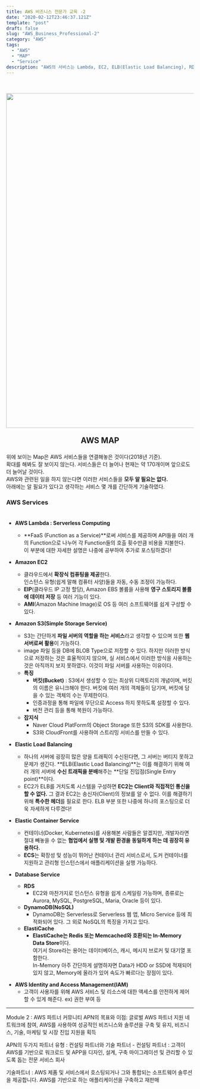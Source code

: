 ```yaml
---
title: AWS 비즈니스 전문가 교육 -2
date: "2020-02-12T23:46:37.121Z"
template: "post"
draft: false
slug: "AWS_Business_Professional-2"
category: "AWS"
tags:
  - "AWS"
  - "MAP"
  - "Service"
description: "AWS의 서비스는 Lambda, EC2, ELB(Elastic Load Balancing), RDS, S3 등이 있으며 그 개수는 약 170개이다..."
---
```


<br/><br/><img src="/media/aws_map.png" width="900px">
<p style="font-size:1.5em; font-weight: bold; text-align: center;">AWS MAP</p>

위에 보이는 Map은 AWS 서비스들을 연결해놓은 것이다(2018년 기준).<br/>
확대를 해봐도 잘 보이지 않는다. 서비스들은 더 늘어나 현재는 약 170개이며 앞으로도 더 늘어날 것이다.<br/>
AWS와 관련된 일을 하지 않는다면 이러한 서비스들을 **모두 알 필요는 없다.**<br/>
아래에는 알 필요가 있다고 생각하는 서비스 몇 개를 간단하게 기술하였다.

### AWS Services<br/><br/>

* **AWS Lambda : Serverless Computing**
  * **FaaS (Function as a Service)**로써 서비스를 제공하며 API들을 여러 개의 Function으로 나누어 각 Function들의 호출 횟수만큼 비용을 지불한다.<br/>
  이 부분에 대한 자세한 설명은 나중에 공부하여 추가로 포스팅하겠다!

* **Amazon EC2**
  * 클라우드에서 **확장식 컴퓨팅을 제공**한다.<br/>
  인스턴스 유형(쉽게 말해 컴퓨터 사양)들을 자동, 수동 조정이 가능하다.<br/>
  * **EIP**(클라우드 IP 고정 할당), Amazon EBS 볼륨을 사용해 **영구 스토리지 볼륨에 데이터 저장** 등 여러 기능이 있다.
  * **AMI**(Amazon Machine Image)로 OS 등 여러 소프트웨어를 쉽게 구성할 수 있다.

* **Amazon S3(Simple Storage Service)**
  * S3는 간단하게 **파일 서버의 역할을 하는 서비스**라고 생각할 수 있으며 또한 **웹 서버로써 활용**이 가능하다.<br/>
  * image 파일 등을 DB에 BLOB Type으로 저장할 수 있다. 하지만 이러한 방식으로 저장하는 것은 효율적이지 않으며, 실 서비스에서 이러한 방식을 사용하는 것은 아직까지 보지 못하였다. 이것이 파일 서버를 사용하는 이유이다.
  * **특징**
      * **버킷(Bucket)** : S3에서 생성할 수 있는 최상위 디렉토리의 개념이며, 버킷의 이름은 유니크해야 한다.
      버킷에 여러 개의 객체들이 담기며, 버킷에 담을 수 있는 객체의 수는 무제한이다.
      * 인증과정을 통해 파일에 무단으로 Access 하지 못하도록 설정할 수 있다.
      * 버전 관리 등을 통해 복원이 가능하다.
  * **잡지식**
      * Naver Cloud PlatForm의 Object Storage 또한 S3의 SDK를 사용한다.
      * S3와 CloudFront를 사용하여 스트리밍 서비스를 만들 수 있다.


* **Elastic Load Balancing**
  * 하나의 서버에 굉장히 많은 양을 트래픽이 수신된다면, 그 서버는 버티지 못하고 문제가 생긴다.
  **ELB(Elastic Load Balancing)**는 이를 해결하기 위해 여러 개의 서버에 **수신 트래픽을 분배**해주는 **단일 진입점(Single Entry point)**이다.
  *  EC2가 ELB를 거치도록 시스템을 구성하면 **EC2는 Client와 직접적인 통신을 할 수 없다.** 그 결과 EC2는 송신자(Client)의 정보를 알 수 없다.
  이를 해결하기 위해 **특수한 헤더**를 필요로 한다. ELB 부분 또한 나중에 하나의 포스팅으로 더욱 자세하게 다루겠다!

* **Elastic Container Service**
  * 컨테이너(Docker, Kubernetes)를 사용해본 사람들은 알겠지만, 개발자라면 절대 빼놓을 수 없는 **협업에서 실행 및 개발 환경을 동일하게 하는 데 굉장히 유용하다.**
  * **ECS**는 확장성 및 성능이 뛰어난 컨테이너 관리 서비스로서, 도커 컨테이너를 지원하고 관리형 인스턴스에서 애플리케이션을 실행 가능하다.

* **Database Service**
  * **RDS**
      * EC2와 마찬가지로 인스턴스 유형을 쉽게 스케일링 가능하며, 종류로는 Aurora, MySQL, PostgreSQL, Maria, Oracle 등이 있다.
  * **DynamoDB(NoSQL)**
      * DynamoDB는 Serverless로 Serverless 웹 앱, Micro Service 등에 최적화되어 있다. 그 외로 NoSQL의 특징을 가지고 있다.
  * **ElastiCache**
      * **ElastiCache는 Redis 또는 Memcached와 호환되는 In-Memory Data Store**이다.<br/>
      여기서 Store라는 용어는 데이터베이스, 캐시, 메시지 브로커 및 대기열 포함한다.<br/>
      In-Memory 아주 간단하게 설명하자면 Data가 HDD or SSD에 적재되어 있지 않고, Memory에 올라가 있어 속도가 빠르다는 장점이 있다.
<!--여까지 목욜 -->
* **AWS Identity and Access Management(IAM)**
  * 고객이 사용자를 위해 AWS 서비스 및 리소스에 대한 액세스를 안전하게 제어할 수 있게 해준다. ex) 권한 부여 등

---

Module 2 : AWS 파트너 커뮤니티
APN의 목표와 이점: 글로벌 AWS 파트너 지원 네트워크에 참여, AWS를 사용하여 성공적인 비즈니스와 솔루션을 구축 및 유지, 비즈니스, 기술, 마케팅 및 시장 진입 지원을 획득

APN의 두가지 파트너 유형 : 컨설팅 파트너와 기술 파트너
	- 컨설팅 파트너 : 고객이 AWS를 기반으로 워크로드 및 APP을 디자인, 설계, 구축
	마이그레이션 및 관리할 수 있도록 돕는 전문 서비스 회사

기술파트너 : AWS 제품 및 서비스에서 호스팅되거나 그와 통합되는 소프트웨어 솔루션을 제공합니다. AWS를 기반으로 하는 애플리케이션을 구축하고 재판매